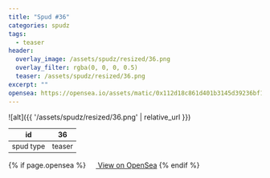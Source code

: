 ```yaml
---
title: "Spud #36"
categories: spudz
tags:
  - teaser
header:
  overlay_image: /assets/spudz/resized/36.png
  overlay_filter: rgba(0, 0, 0, 0.5)
  teaser: /assets/spudz/resized/36.png
excerpt: ""
opensea: https://opensea.io/assets/matic/0x112d18c861d401b3145d39236bf149f01e18beed/36
---
```

![alt]({{ '/assets/spudz/resized/36.png' | relative_url }})

| id | 36 |
|-|-|
| spud type | teaser |

{% if page.opensea %}
<a href="{{page.opensea}}" class="btn btn--info" onclick="window.open(this.href, '_blank'); return false;"><img src="/assets/images/opensea.svg" width="16px"><span>  View on OpenSea</span></a>
{% endif %}

